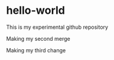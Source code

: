 # hello-world

This is my experimental github repository

Making my second merge

Making my third change
